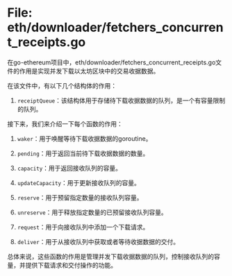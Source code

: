 # File: eth/downloader/fetchers_concurrent_receipts.go

在go-ethereum项目中，eth/downloader/fetchers_concurrent_receipts.go文件的作用是实现并发下载以太坊区块中的交易收据数据。

在该文件中，有以下几个结构体的作用：

1. `receiptQueue`：该结构体用于存储待下载收据数据的队列，是一个有容量限制的队列。

接下来，我们来介绍一下每个函数的作用：

1. `waker`：用于唤醒等待下载收据数据的goroutine。

2. `pending`：用于返回当前待下载收据数据的数量。

3. `capacity`：用于返回接收队列的容量。

4. `updateCapacity`：用于更新接收队列的容量。

5. `reserve`：用于预留指定数量的接收队列容量。

6. `unreserve`：用于释放指定数量的已预留接收队列容量。

7. `request`：用于向接收队列中添加一个下载请求。

8. `deliver`：用于从接收队列中获取或者等待收据数据的交付。

总体来说，这些函数的作用是管理并发下载收据数据的队列，控制接收队列的容量，并提供下载请求和交付操作的功能。

